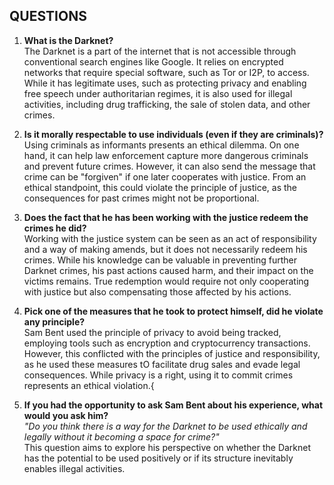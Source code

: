 ## QUESTIONS   

1. **What is the Darknet?**   
    The Darknet is a part of the internet that is not accessible through conventional search engines like Google. It relies
    on encrypted networks that require special software, such as Tor or I2P, to access. While it has legitimate uses, such 
    as protecting privacy and enabling free speech under authoritarian regimes, it is also used for illegal activities,
    including drug trafficking, the sale of stolen data,  and other crimes.
   

2. **Is it morally respectable to use individuals (even if they are criminals)?**   
    Using criminals as informants presents an ethical dilemma. On one hand, it can help law enforcement capture more 
    dangerous criminals and prevent future crimes. However, it can also send the message that crime can be "forgiven"
    if one later cooperates with justice. From an ethical standpoint, this could violate the principle of justice, as
    the consequences for past crimes might not be proportional.
   
    
3. **Does the fact that he has been working with the justice redeem the crimes he did?**  
    Working with the justice system can be seen as an act of responsibility and a way of making amends, but it does not
    necessarily redeem his crimes. While his knowledge can be valuable in preventing further Darknet crimes, his past
    actions caused harm, and their impact on the victims remains. True redemption would require not only cooperating with
    justice but also compensating those affected by his actions.
   
    
4. **Pick one of the measures that he took to protect himself, did he violate any principle?**  
    Sam Bent used the principle of privacy to avoid being tracked, employing tools such as encryption and cryptocurrency 
    transactions. However, this conflicted with the principles of justice and responsibility, as he used these measures tO
    facilitate drug sales and evade legal consequences. While privacy is a right, using it to commit crimes represents an
    ethical violation.{  
    
5. **If you had the opportunity to ask Sam Bent about his experience, what would you ask him?**  
    *"Do you think there is a way for the Darknet to be used ethically and legally without it becoming a space for crime?"*  
    This question aims to explore his perspective on whether the Darknet has the potential to be used positively or if its 
    structure inevitably enables illegal activities.

